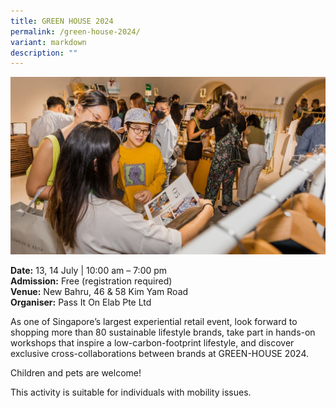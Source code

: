 ```yaml
---
title: GREEN HOUSE 2024
permalink: /green-house-2024/
variant: markdown
description: ""
---
```

![Green House 2024](/images/Events/GREEN_HOUSE_2024.jpg)

**Date:** 13,&nbsp;14 July | 10:00 am – 7:00 pm<br>
**Admission:** Free (registration required) <br>
**Venue:** New Bahru, 46 &amp; 58 Kim Yam Road<br>
**Organiser:** Pass It On Elab Pte Ltd

As one of Singapore’s largest experiential retail event, look forward to shopping more than 80 sustainable lifestyle brands, take part in hands-on workshops that inspire a low-carbon-footprint lifestyle, and discover exclusive cross-collaborations between brands at GREEN-HOUSE 2024.&nbsp;

Children and pets are welcome!

This activity is suitable for individuals with mobility issues.


<a class="btn-link" target="_blank" href="https://pass-it-on.co/pages/green-house)">
	<img src="/images/gogreensg_website-32.png">
</a>

<style>
	.btn-link {
		display: none;
	}
	a.btn-link[target="_blank"]:after {
	display: none;
}
	.btn-link > img {
		width: 100%;
	}
</style>